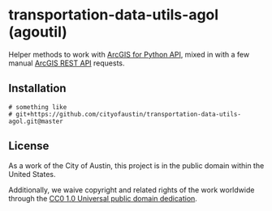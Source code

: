 # transportation-data-utils-agol (agoutil)
Helper methods to work with [ArcGIS for Python API](http://arcgis.com), mixed in with a few manual [ArcGIS REST API](http://google.com) requests.

## Installation
```
# something like
# git+https://github.com/cityofaustin/transportation-data-utils-agol.git@master
```

## License

As a work of the City of Austin, this project is in the public domain within the United States.

Additionally, we waive copyright and related rights of the work worldwide through the [CC0 1.0 Universal public domain dedication](https://creativecommons.org/publicdomain/zero/1.0/).
